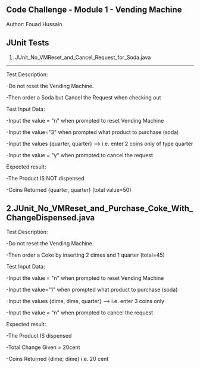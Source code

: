 Code Challenge - Module 1 - Vending Machine
-----------------------------------------------------------------------------------
Author: Fouad Hussain


JUnit Tests
------------------------------------------------------------------------------------


1. JUnit_No_VMReset_and_Cancel_Request_for_Soda.java
----------------------------------------------------
Test Description: 

-Do not reset the Vending Machine. 

-Then order a Soda but Cancel the Request when checking out

Test Input Data:

-Input the value = "n" when prompted to reset Vending Machine

-Input the value="3" when prompted what product to purchase (soda)

-Input the values {quarter, quarter} --> i.e. enter 2 coins only of type quarter

-Input the value = "y" when prompted to cancel the request

Expected result:

-The Product IS NOT dispensed

-Coins Returned {quarter, quarter} (total value=50)

2.JUnit_No_VMReset_and_Purchase_Coke_With_ChangeDispensed.java
----------------------------------------------------
Test Description: 

-Do not reset the Vending Machine. 

-Then order a Coke by inserting 2 dimes and 1 quarter (total=45)

Test Input Data:

-Input the value = "n" when prompted to reset Vending Machine

-Input the value="1" when prompted what product to purchase (soda)

-Input the values {dime, dime, quarter} --> i.e. enter 3 coins only

-Input the value = "n" when prompted to cancel the request

Expected result:

-The Product IS dispensed

-Total Change Given = 20cent

-Coins Returned {dime; dime} i.e. 20 cent

